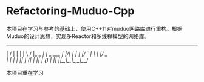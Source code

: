 # Refactoring-Muduo-Cpp


本项目在学习与参考的基础上，使用C++11对muduo网路库进行重构。根据Muduo的设计思想，实现多Reactor和多线程模型的网络库。


  __  __           _
 |  \/  |         | |
 | \  / |_   _  __| |_   _  ___
 | |\/| | | | |/ _` | | | |/ _ \
 | |  | | |_| | (_| | |_| | (_) |
 |_|  |_|\__,_|\__,_|\__,_|\___/


 
本项目重在学习
